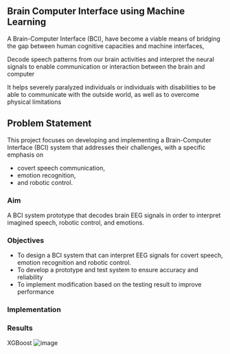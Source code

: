 ## Brain Computer Interface using Machine Learning 
A Brain-Computer Interface (BCI), have become a viable means of bridging the gap between human cognitive capacities and machine interfaces, 

Decode speech patterns from our brain activities and interpret the neural signals to enable communication or interaction between the brain and computer

It helps severely paralyzed individuals or individuals with disabilities to be able to communicate with the outside world, as well as to overcome physical limitations

## Problem Statement
This project focuses on developing and implementing a Brain-Computer Interface (BCI) system that addresses their  challenges, with a specific emphasis on 
- covert speech communication, 
- emotion recognition, 
- and robotic control.

### Aim
A BCI system prototype that decodes brain EEG signals in order to interpret imagined speech, robotic control, and emotions.

### Objectives
- To design a BCI system that can interpret EEG signals for covert speech, emotion recognition and robotic control.
- To develop a prototype and test system to ensure accuracy and reliability
- To implement modification based on the testing result to improve performance

### Implementation

### Results
XGBoost
![image](https://github.com/BCI-Nile/BCI-Project/assets/171136286/ef2fd52e-50e0-4f59-bfad-8620fbde0f01)







